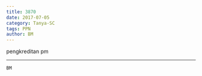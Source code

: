 ```yaml
---
title: 3870
date: 2017-07-05
category: Tanya-SC
tags: PPN
author: BM
---
```


pengkreditan pm

---



`BM`

